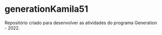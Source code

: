 # generationKamila51
Repositório criado para desenvolver as atividades do programa Generation - 2022. 
